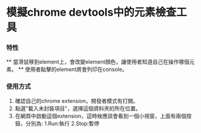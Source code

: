 # 模擬chrome devtools中的元素檢查工具

### 特性
** 當滑鼠移到element上，會改變element顏色，讓使用者知道自己在操作哪個元素。
** 使用者點擊的element將會列印在console。

### 使用方式
1. 確認自己的chrome extension，開發者模式有打開。
2. 點選"載入未封裝項目"，選擇這個資料夾的所在位置。
3. 在網頁中啟動這個extension，這時候應該會看到一個小視窗，上面有兩個按鈕，分別為:
1.Run:執行
2.Stop:暫停
